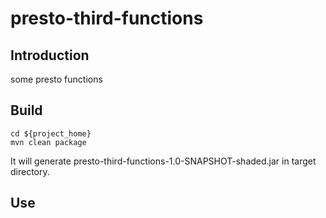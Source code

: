 # presto-third-functions

## Introduction

some presto functions

## Build
```
cd ${project_home}
mvn clean package
```

It will generate presto-third-functions-1.0-SNAPSHOT-shaded.jar in target directory.


## Use